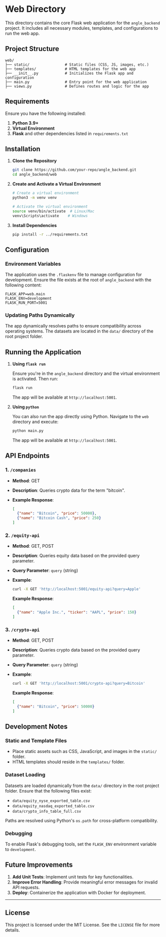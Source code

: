 # Web Directory

This directory contains the core Flask web application for the `angle_backend` project. It includes all necessary modules, templates, and configurations to run the web app.

## Project Structure

```
web/
├── static/                # Static files (CSS, JS, images, etc.)
├── templates/             # HTML templates for the web app
├── __init__.py            # Initializes the Flask app and configuration
├── main.py                # Entry point for the web application
├── views.py               # Defines routes and logic for the app
```

## Requirements

Ensure you have the following installed:

1. **Python 3.9+**
2. **Virtual Environment**
3. **Flask** and other dependencies listed in `requirements.txt`

## Installation

1. **Clone the Repository**

   ```bash
   git clone https://github.com/your-repo/angle_backend.git
   cd angle_backend/web
   ```

2. **Create and Activate a Virtual Environment**

   ```bash
   # Create a virtual environment
   python3 -m venv venv

   # Activate the virtual environment
   source venv/bin/activate  # Linux/Mac
   venv\Scripts\activate    # Windows
   ```

3. **Install Dependencies**

   ```bash
   pip install -r ../requirements.txt
   ```

## Configuration

### Environment Variables

The application uses the `.flaskenv` file to manage configuration for development. Ensure the file exists at the root of `angle_backend` with the following content:

```env
FLASK_APP=web.main
FLASK_ENV=development
FLASK_RUN_PORT=5001
```

### Updating Paths Dynamically

The app dynamically resolves paths to ensure compatibility across operating systems. The datasets are located in the `data/` directory of the root project folder.

## Running the Application

1. **Using `flask run`**

   Ensure you're in the `angle_backend` directory and the virtual environment is activated. Then run:

   ```bash
   flask run
   ```

   The app will be available at `http://localhost:5001`.

2. **Using `python`**

   You can also run the app directly using Python. Navigate to the `web` directory and execute:

   ```bash
   python main.py
   ```

   The app will be available at `http://localhost:5001`.

## API Endpoints

### 1. `/companies`

- **Method**: GET
- **Description**: Queries crypto data for the term "bitcoin".
- **Example Response**:

  ```json
  [
    {"name": "Bitcoin", "price": 50000},
    {"name": "Bitcoin Cash", "price": 250}
  ]
  ```

### 2. `/equity-api`

- **Method**: GET, POST
- **Description**: Queries equity data based on the provided query parameter.
- **Query Parameter**: `query` (string)
- **Example**:

  ```bash
  curl -X GET 'http://localhost:5001/equity-api?query=Apple'
  ```

  **Example Response**:

  ```json
  [
    {"name": "Apple Inc.", "ticker": "AAPL", "price": 150}
  ]
  ```

### 3. `/crypto-api`

- **Method**: GET, POST
- **Description**: Queries crypto data based on the provided query parameter.
- **Query Parameter**: `query` (string)
- **Example**:

  ```bash
  curl -X GET 'http://localhost:5001/crypto-api?query=Bitcoin'
  ```

  **Example Response**:

  ```json
  [
    {"name": "Bitcoin", "price": 50000}
  ]
  ```

## Development Notes

### Static and Template Files
- Place static assets such as CSS, JavaScript, and images in the `static/` folder.
- HTML templates should reside in the `templates/` folder.

### Dataset Loading

Datasets are loaded dynamically from the `data/` directory in the root project folder. Ensure that the following files exist:

- `data/equity_nyse_exported_table.csv`
- `data/equity_nasdaq_exported_table.csv`
- `data/crypto_info_table_full.csv`

Paths are resolved using Python's `os.path` for cross-platform compatibility.

### Debugging

To enable Flask's debugging tools, set the `FLASK_ENV` environment variable to `development`.

## Future Improvements

1. **Add Unit Tests**: Implement unit tests for key functionalities.
2. **Improve Error Handling**: Provide meaningful error messages for invalid API requests.
3. **Deploy**: Containerize the application with Docker for deployment.

---

## License

This project is licensed under the MIT License. See the `LICENSE` file for more details.
